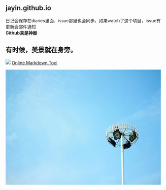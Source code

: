 jayin.github.io
---
日记会保存在diaries里面，issue那里也会同步。如果watch了这个项目，issue有更新会邮件通知  
**Github真是神器**  
  
  

有时候，美景就在身旁。
---
![](http://ww1.sinaimg.cn/mw690/6ee3e8b3tw1e9pr98m0rlj201c01cgld.jpg)
[Online Markdown Tool](http://www.zybuluo.com/mdeditor)  

![this's my sky in WYU](/img/2014040601.jpg)



